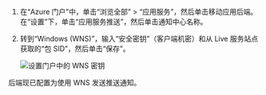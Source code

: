 
1. 在“Azure 门户”[](https://portal.azure.com/)中，单击“浏览全部” > “应用服务”，然后单击移动应用后端。 在“设置”下，单击“应用服务推送”，然后单击通知中心名称。
2. 转到“Windows (WNS)”，输入“安全密钥”（客户端机密）和从 Live 服务站点获取的“包 SID”，然后单击“保存”。

    ![设置门户中的 WNS 密钥](./media/app-service-mobile-configure-wns/mobile-push-wns-credentials.png)

后端现已配置为使用 WNS 发送推送通知。


<!--HONumber=Dec16_HO2-->


